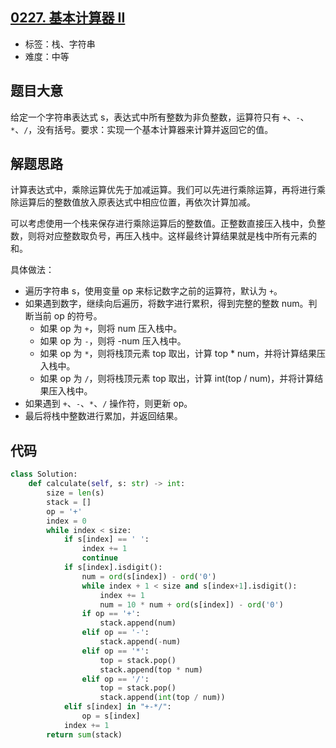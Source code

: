 ## [0227. 基本计算器 II](https://leetcode-cn.com/problems/basic-calculator-ii/)

- 标签：栈、字符串
- 难度：中等

## 题目大意

给定一个字符串表达式 s，表达式中所有整数为非负整数，运算符只有 `+`、`-`、`*`、`/`，没有括号。要求：实现一个基本计算器来计算并返回它的值。

## 解题思路

计算表达式中，乘除运算优先于加减运算。我们可以先进行乘除运算，再将进行乘除运算后的整数值放入原表达式中相应位置，再依次计算加减。

可以考虑使用一个栈来保存进行乘除运算后的整数值。正整数直接压入栈中，负整数，则将对应整数取负号，再压入栈中。这样最终计算结果就是栈中所有元素的和。

具体做法：

- 遍历字符串 s，使用变量 op 来标记数字之前的运算符，默认为 `+`。
- 如果遇到数字，继续向后遍历，将数字进行累积，得到完整的整数 num。判断当前 op 的符号。
  - 如果 op 为 `+`，则将 num 压入栈中。
  - 如果 op 为 `-`，则将 -num 压入栈中。
  - 如果 op 为 `*`，则将栈顶元素 top 取出，计算 top * num，并将计算结果压入栈中。
  - 如果 op 为 `/`，则将栈顶元素 top 取出，计算 int(top / num)，并将计算结果压入栈中。
- 如果遇到 `+`、`-`、`*`、`/` 操作符，则更新 op。
- 最后将栈中整数进行累加，并返回结果。

## 代码

```Python
class Solution:
    def calculate(self, s: str) -> int:
        size = len(s)
        stack = []
        op = '+'
        index = 0
        while index < size:
            if s[index] == ' ':
                index += 1
                continue
            if s[index].isdigit():
                num = ord(s[index]) - ord('0')
                while index + 1 < size and s[index+1].isdigit():
                    index += 1
                    num = 10 * num + ord(s[index]) - ord('0')
                if op == '+':
                    stack.append(num)
                elif op == '-':
                    stack.append(-num)
                elif op == '*':
                    top = stack.pop()
                    stack.append(top * num)
                elif op == '/':
                    top = stack.pop()
                    stack.append(int(top / num))
            elif s[index] in "+-*/":
                op = s[index]
            index += 1
        return sum(stack)
```

